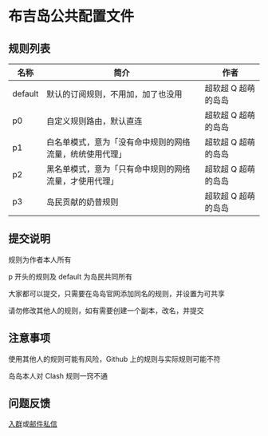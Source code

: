 # 布吉岛公共配置文件

## 规则列表

| 名称    | 简介                                                     | 作者                |
| ------- | -------------------------------------------------------- | ------------------- |
| default | 默认的订阅规则，不用加，加了也没用                       | 超软超 Q 超萌的岛岛 |
| p0      | 自定义规则路由，默认直连                                 | 超软超 Q 超萌的岛岛 |
| p1      | 白名单模式，意为「没有命中规则的网络流量，统统使用代理」 | 超软超 Q 超萌的岛岛 |
| p2      | 黑名单模式，意为「只有命中规则的网络流量，才使用代理」   | 超软超 Q 超萌的岛岛 |
| p3      | 岛民贡献的奶昔规则                                       | 超软超 Q 超萌的岛岛 |

## 提交说明

规则为作者本人所有

p 开头的规则及 default 为岛民共同所有

大家都可以提交，只需要在岛岛官网添加同名的规则，并设置为可共享

请勿修改其他人的规则，如有需要创建一个副本，改名，并提交

## 注意事项

使用其他人的规则可能有风险，Github 上的规则与实际规则可能不符

岛岛本人对 Clash 规则一窍不通

## 问题反馈

[入群](https://bujidaoChat.t.me)或[邮件私信](mailto:bujidao@duck.com)

